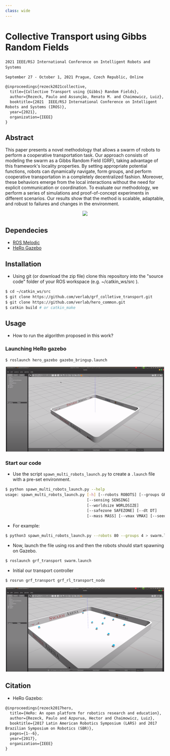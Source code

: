 ```yaml
---
class: wide
---
```


# Collective Transport using Gibbs Random Fields
```2021 IEEE/RSJ International Conference on Intelligent Robots and Systems```

```September 27 - October 1, 2021 Prague, Czech Republic, Online```

```
@inproceedings{rezeck2021collective,
  title={Collective Transport using {Gibbs} Random Fields},
  author={Rezeck, Paulo and Assunção, Renato M. and Chaimowicz, Luiz},
  booktitle={2021  IEEE/RSJ International Conference on Intelligent Robots and Systems (IROS)},
  year={2021},
  organization={IEEE}
}
```

## Abstract
This paper presents a novel methodology that allows a swarm of robots to perform a cooperative transportation task. Our approach consists of modeling the swarm as a Gibbs Random Field (GRF), taking advantage of this framework's locality properties. By setting appropriate potential functions, robots can dynamically navigate, form groups, and perform cooperative transportation in a completely decentralized fashion. Moreover, these behaviors emerge from the local interactions without the need for explicit communication or coordination. To evaluate our methodology, we perform a series of simulations and proof-of-concept experiments in different scenarios. Our results show that the method is scalable, adaptable, and robust to failures and changes in the environment.

<p align="center">
  <img width="500" src="resources/transport.png">
</p>


## Dependecies

-   [ROS Melodic](http://wiki.ros.org/melodic/Installation)
-   [HeRo Gazebo](github.com/verlab/hero_common)


## Installation

-   Using git (or download the zip file) clone this repository into the "source code" folder of your ROS workspace (e.g. ~/catkin_ws/src ).

```sh
$ cd ~/catkin_ws/src
$ git clone https://github.com/verlab/grf_colletive_transport.git
$ git clone https://github.com/verlab/hero_common.git
$ catkin build # or catkin_make
```

## Usage

- How to run the algorithm proposed in this work?

### Launching HeRo gazebo
```sh
$ roslaunch hero_gazebo gazebo_bringup.launch 
```
<p align="center">
  <img width="500" src="resources/gazebo_hero.png">
</p>

### Start our code
- Use the script ```spawn_multi_robots_launch.py``` to create a ```.launch``` file with a pre-set environment.
```sh
$ python spawn_multi_robots_launch.py --help
usage: spawn_multi_robots_launch.py [-h] [--robots ROBOTS] [--groups GROUPS]
                                    [--sensing SENSING]
                                    [--worldsize WORLDSIZE]
                                    [--safezone SAFEZONE] [--dt DT]
                                    [--mass MASS] [--vmax VMAX] [--seed SEED]
```
- For example:
```sh
$ python3 spawn_multi_robots_launch.py --robots 80 --groups 4 > swarm.launch
```
- Now, launch the file using ros and then the robots should start spawning on Gazebo.
```sh
$ roslaunch grf_transport swarm.launch
```
- Initial our transport controller
```sh
$ rosrun grf_transport grf_rl_transport_node
```

<p align="center">
  <img width="500" src="resources/heros.png">
</p>


## Citation
- HeRo Gazebo:
```
@inproceedings{rezeck2017hero,
  title={HeRo: An open platform for robotics research and education},
  author={Rezeck, Paulo and Azpurua, Hector and Chaimowicz, Luiz},
  booktitle={2017 Latin American Robotics Symposium (LARS) and 2017 Brazilian Symposium on Robotics (SBR)},
  pages={1--6},
  year={2017},
  organization={IEEE}
}
```
